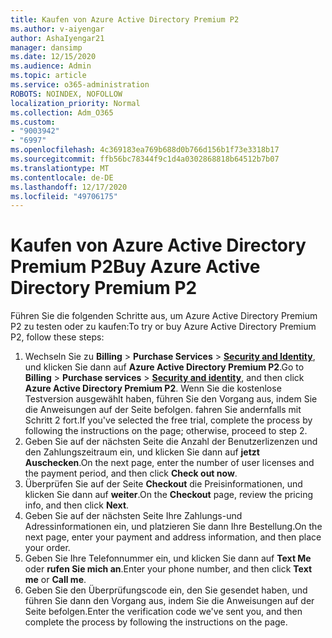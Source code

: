 ```yaml
---
title: Kaufen von Azure Active Directory Premium P2
ms.author: v-aiyengar
author: AshaIyengar21
manager: dansimp
ms.date: 12/15/2020
ms.audience: Admin
ms.topic: article
ms.service: o365-administration
ROBOTS: NOINDEX, NOFOLLOW
localization_priority: Normal
ms.collection: Adm_O365
ms.custom:
- "9003942"
- "6997"
ms.openlocfilehash: 4c369183ea769b688d0b766d156b1f73e3318b17
ms.sourcegitcommit: ffb56bc78344f9c1d4a0302868818b64512b7b07
ms.translationtype: MT
ms.contentlocale: de-DE
ms.lasthandoff: 12/17/2020
ms.locfileid: "49706175"
---
```

# <a name="buy-azure-active-directory-premium-p2"></a><span data-ttu-id="51367-102">Kaufen von Azure Active Directory Premium P2</span><span class="sxs-lookup"><span data-stu-id="51367-102">Buy Azure Active Directory Premium P2</span></span>

<span data-ttu-id="51367-103">Führen Sie die folgenden Schritte aus, um Azure Active Directory Premium P2 zu testen oder zu kaufen:</span><span class="sxs-lookup"><span data-stu-id="51367-103">To try or buy Azure Active Directory Premium P2, follow these steps:</span></span>

1. <span data-ttu-id="51367-104">Wechseln Sie zu **Billing**  >  **Purchase Services**  >  [**Security and Identity**](https://go.microsoft.com/fwlink/?linkid=2131946), und klicken Sie dann auf **Azure Active Directory Premium P2**.</span><span class="sxs-lookup"><span data-stu-id="51367-104">Go to **Billing** > **Purchase services** > [**Security and identity**](https://go.microsoft.com/fwlink/?linkid=2131946), and then click **Azure Active Directory Premium P2**.</span></span>
<span data-ttu-id="51367-105">Wenn Sie die ﻿kostenlose Testversion ausgewählt haben, führen Sie den Vorgang aus, indem Sie die Anweisungen auf der Seite befolgen. fahren Sie andernfalls mit Schritt 2 fort.</span><span class="sxs-lookup"><span data-stu-id="51367-105">If you've selected the free trial, complete the process by following the instructions on the page; otherwise, proceed to step 2.</span></span>
1. <span data-ttu-id="51367-106">Geben Sie auf der nächsten Seite die Anzahl der Benutzerlizenzen und den Zahlungszeitraum ein, und klicken Sie dann auf **jetzt Auschecken**.</span><span class="sxs-lookup"><span data-stu-id="51367-106">On the next page, enter the number of user licenses and the payment period, and then click **Check out now**.</span></span>
1. <span data-ttu-id="51367-107">Überprüfen Sie auf der Seite **Checkout** die Preisinformationen, und klicken Sie dann auf **weiter**.</span><span class="sxs-lookup"><span data-stu-id="51367-107">On the **Checkout** page, review the pricing info, and then click **Next**.</span></span>
1. <span data-ttu-id="51367-108">Geben Sie auf der nächsten Seite Ihre Zahlungs-und Adressinformationen ein, und platzieren Sie dann Ihre Bestellung.</span><span class="sxs-lookup"><span data-stu-id="51367-108">On the next page, enter your payment and address information, and then place your order.</span></span>
1. <span data-ttu-id="51367-109">Geben Sie Ihre Telefonnummer ein, und klicken Sie dann auf **Text Me** oder **rufen Sie mich an**.</span><span class="sxs-lookup"><span data-stu-id="51367-109">Enter your phone number, and then click **Text me** or **Call me**.</span></span>
1. <span data-ttu-id="51367-110">Geben Sie den Überprüfungscode ein, den Sie gesendet haben, und führen Sie dann den Vorgang aus, indem Sie die Anweisungen auf der Seite befolgen.</span><span class="sxs-lookup"><span data-stu-id="51367-110">Enter the verification code we've sent you, and then complete the process by following the instructions on the page.</span></span>
